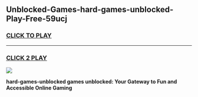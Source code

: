
## Unblocked-Games-hard-games-unblocked-Play-Free-59ucj
<h3>
<a href="https://premium76.site?title=hard-games-unblocked&ref=19M">CLICK TO PLAY</a></h3>
<hr>

<h3>
<a href="https://premium76.site?title=hard-games-unblocked&ref=19M">CLICK 2 PLAY</a>
  
</h3>

<a href="https://premium76.site?title=hard-games-unblocked&ref=19M"><img src="https://clearcache.store/games.png"></a>


**hard-games-unblocked games unblocked: Your Gateway to Fun and Accessible Online Gaming**
